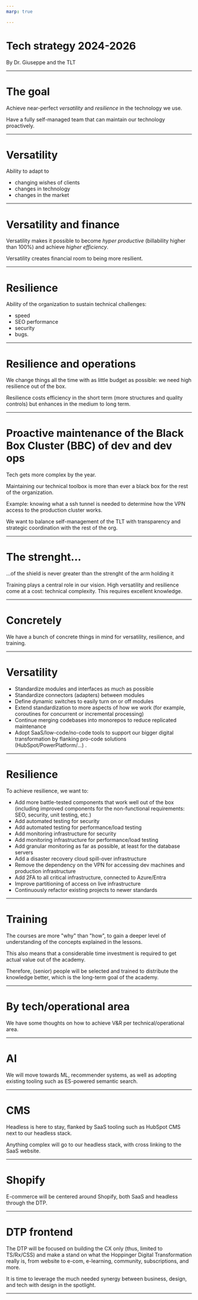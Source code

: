 ```yaml
---
marp: true

---
```


<!-- theme: gaia -->
<style>
  :root {
    --color-background: #3A36AE;
    --color-foreground: #FCEEF5;
    --color-highlight: #E0569B;
    --color-dimmed: #E0569B;
    /* --color-background: #487ced;
    --color-foreground: #ffedf5;
    --color-highlight: #ffedf5;
    --color-dimmed: #ffedf5; */
    /* --color-background: #ffedf5;
    --color-foreground: #000444;
    --color-highlight: #487ced;
    --color-dimmed: #487ced; */
    /* --color-background: #083d34;
    --color-foreground: #e3e8e7;
    --color-highlight: #35a674;
    --color-dimmed: #35a674; */
  }
</style>

# Tech strategy 2024-2026
By Dr. Giuseppe and the TLT

---

# The goal
Achieve near-perfect _versatility_ and _resilience_ in the technology we use.

Have a fully self-managed team that can maintain our technology proactively.


---

# Versatility
Ability to adapt to 
- changing wishes of clients
- changes in technology
- changes in the market

---

# Versatility and finance

Versatility makes it possible to become _hyper productive_ (billability higher than 100%) and achieve _higher efficiency_. 

Versatility creates financial room to being more resilient.

---

# Resilience

Ability of the organization to sustain technical challenges:
- speed
- SEO performance
- security
- bugs.

---

# Resilience and operations

We change things all the time with as little budget as possible: we need high resilience out of the box.

Resilience costs efficiency in the short term (more structures and quality controls) but enhances in the medium to long term.

---

# Proactive maintenance of the Black Box Cluster (BBC) of dev and dev ops

Tech gets more complex by the year. 

Maintaining our technical toolbox is more than ever a black box for the rest of the organization.

Example: knowing what a ssh tunnel is needed to determine how the VPN access to the production cluster works. 

We want to balance self-management of the TLT with transparency and strategic coordination with the rest of the org.

---

# The strenght...

...of the shield is never greater than the strenght of the arm holding it

Training plays a central role in our vision. High versatility and resilience come at a cost: technical complexity. This requires excellent knowledge.

---

# Concretely
We have a bunch of concrete things in mind for versatility, resilience, and training.

---

# Versatility
-	Standardize modules and interfaces as much as possible
-	Standardize connectors (adapters) between modules
-	Define dynamic switches to easily turn on or off modules
-	Extend standardization to more aspects of how we work (for example, coroutines for concurrent or incremental processing)
-	Continue merging codebases into monorepos to reduce replicated maintenance
-	Adopt SaaS/low-code/no-code tools to support our bigger digital transformation by flanking pro-code solutions (HubSpot/PowerPlatform/…) .


---

# Resilience
To achieve resilience, we want to:
-	Add more battle-tested components that work well out of the box (including improved components for the non-functional requirements: SEO, security, unit testing, etc.)
-	Add automated testing for security
-	Add automated testing for performance/load testing
-	Add monitoring infrastructure for security
-	Add monitoring infrastructure for performance/load testing
-	Add granular monitoring as far as possible, at least for the database servers
-	Add a disaster recovery cloud spill-over infrastructure
-	Remove the dependency on the VPN for accessing dev machines and production infrastructure
-	Add 2FA to all critical infrastructure, connected to Azure/Entra
-	Improve partitioning of access on live infrastructure
-	Continuously refactor existing projects to newer standards


---

# Training
The courses are more "why" than "how", to gain a deeper level of understanding of the concepts explained in the lessons. 

This also means that a considerable time investment is required to get actual value out of the academy. 

Therefore, (senior) people will be selected and trained to distribute the knowledge better, which is the long-term goal of the academy.


---

# By tech/operational area
We have some thoughts on how to achieve V&R per technical/operational area.


--- 

# AI
We will move towards ML, recommender systems, as well as adopting existing tooling such as ES-powered semantic search.


---

# CMS

Headless is here to stay, flanked by SaaS tooling such as HubSpot CMS next to our headless stack.

Anything complex will go to our headless stack, with cross linking to the SaaS website.

---

# Shopify

E-commerce will be centered around Shopify, both SaaS and headless through the DTP.


---

# DTP frontend

The DTP will be focused on building the CX only (thus, limited to TS/Rx/CSS) and make a stand on what the Hoppinger Digital Transformation really is, from website to e-com, e-learning, community, subscriptions, and more.

It is time to leverage the much needed synergy between business, design, and tech with design in the spotlight.


---

# 